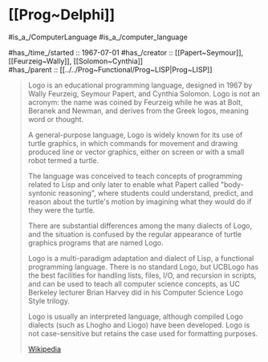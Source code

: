 # [[Prog~Delphi]] 

#is_a_/ComputerLanguage 
#is_a_/computer_language  

#has_/time_/started :: 1967-07-01 
#has_/creator :: [[Papert~Seymour]], [[Feurzeig~Wally]], [[Solomon~Cynthia]]  
#has_/parent :: [[../../Prog~Functional/Prog~LISP|Prog~LISP]] 

> Logo is an educational programming language, designed in 1967 by Wally Feurzeig, Seymour Papert, and Cynthia Solomon. Logo is not an acronym: the name was coined by Feurzeig while he was at Bolt, Beranek and Newman, and derives from the Greek logos, meaning word or thought.
>
> A general-purpose language, Logo is widely known for its use of turtle graphics, in which commands for movement and drawing produced line or vector graphics, either on screen or with a small robot termed a turtle. 
> 
> The language was conceived to teach concepts of programming related to Lisp and only later to enable what Papert called "body-syntonic reasoning", where students could understand, predict, and reason about the turtle's motion by imagining what they would do if they were the turtle. 
> 
> There are substantial differences among the many dialects of Logo, and the situation is confused by the regular appearance of turtle graphics programs that are named Logo.
>
> Logo is a multi-paradigm adaptation and dialect of Lisp, a functional programming language. There is no standard Logo, but UCBLogo has the best facilities for handling lists, files, I/O, and recursion in scripts, and can be used to teach all computer science concepts, as UC Berkeley lecturer Brian Harvey did in his Computer Science Logo Style trilogy.
> 
> Logo is usually an interpreted language, although compiled Logo dialects (such as Lhogho and Liogo) have been developed. Logo is not case-sensitive but retains the case used for formatting purposes.
>
> [Wikipedia](https://en.wikipedia.org/wiki/Logo%20(programming%20language))

